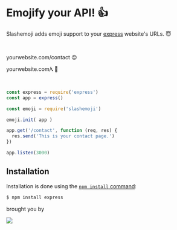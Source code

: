 
# Emojify your API! 👍

  

 Slashemoji adds emoji support to your [express](http://expressjs.com/) website's URLs. 😇
  
  <br>

  yourwebsite.com/contact     😐
  
  yourwebsite.com/📞          🤩


  <br>


```js
const express = require('express')
const app = express()

const emoji = require('slashemoji')

emoji.init( app )

app.get('/contact', function (req, res) {
  res.send('This is your contact page.')
})

app.listen(3000)
```

## Installation

Installation is done using the
[`npm install` command](https://docs.npmjs.com/getting-started/installing-npm-packages-locally):

```bash
$ npm install express
```


  brought you by
  
  <a href="https://www.boardme.app/">
    <img style="width="100px;" src="https://www.boardme.app/public/img/boardme-blue.svg">
  </a>

